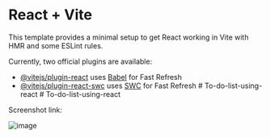 # React + Vite

This template provides a minimal setup to get React working in Vite with HMR and some ESLint rules.

Currently, two official plugins are available:

- [@vitejs/plugin-react](https://github.com/vitejs/vite-plugin-react/blob/main/packages/plugin-react/README.md) uses [Babel](https://babeljs.io/) for Fast Refresh
- [@vitejs/plugin-react-swc](https://github.com/vitejs/vite-plugin-react-swc) uses [SWC](https://swc.rs/) for Fast Refresh
#   T o - d o - l i s t - u s i n g - r e a c t 
 
 #   T o - d o - l i s t - u s i n g - r e a c t 

Screenshot link:

![image](https://github.com/user-attachments/assets/130f5787-31a0-4ed7-b81f-732fb9bc9bf6)


 
 

